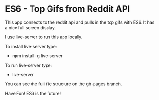 # ES6 - Top Gifs from Reddit API

This app connects to the reddit api and pulls in the top gifs with ES6. It has a nice full screen display.

I use live-server to run this app locally. 

To install live-server type:
<ul><li>npm install -g live-server</li></ul>

To run live-server type:
<ul><li>live-server</li></ul>

You can see the full file structure on the gh-pages branch. 

Have Fun! ES6 is the future! 



